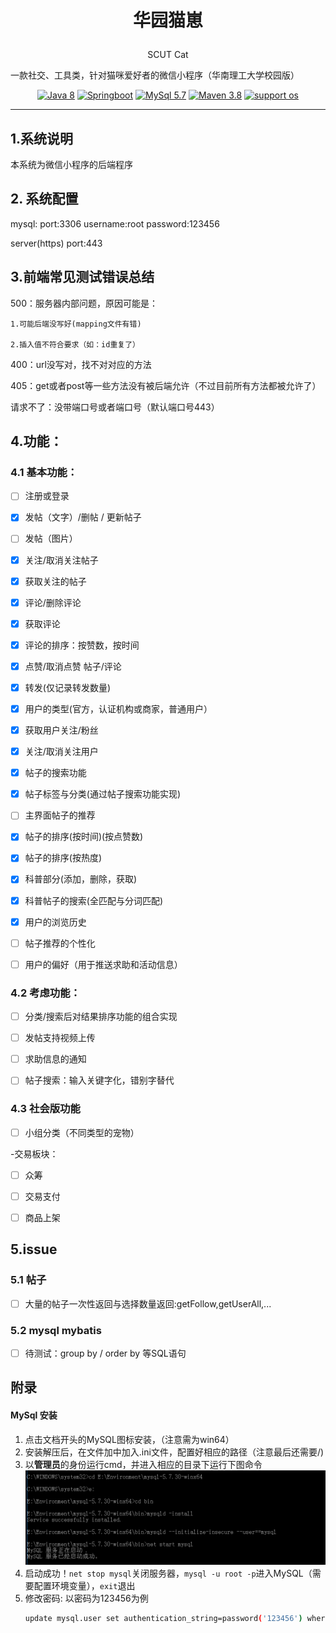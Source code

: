 # <p align='center'>华园猫崽 </p>
<p align='center'>SCUT Cat</p>


一款社交、工具类，针对猫咪爱好者的微信小程序（华南理工大学校园版）

<div align='center'>

[![Java 8](https://img.shields.io/badge/JAVA-8-red?style=for-the-badge)]()
[![Springboot](https://img.shields.io/badge/springboot-2.5-green?style=for-the-badge)](https://spring.io/projects/spring-boot)
[![MySql 5.7](https://img.shields.io/badge/MySql-5.7.0-blue?style=for-the-badge)](https://dev.mysql.com/get/Downloads/MySQL-5.7/mysql-5.7.19-winx64.zip)
[![Maven 3.8](https://img.shields.io/badge/Maven-3.8-lightblue?style=for-the-badge)]()
[![support os](https://img.shields.io/badge/os-linux%2C%20win%2C%20mac-yellow.svg?style=for-the-badge)]()

</div>

---

## 1.系统说明

本系统为微信小程序的后端程序

## 2. 系统配置

mysql: port:3306 username:root password:123456

server(https) port:443 

## 3.前端常见测试错误总结

500：服务器内部问题，原因可能是：

    1.可能后端没写好(mapping文件有错)

    2.插入值不符合要求（如：id重复了）

400：url没写对，找不对对应的方法

405：get或者post等一些方法没有被后端允许（不过目前所有方法都被允许了）

请求不了：没带端口号或者端口号（默认端口号443）

## 4.功能：

### 4.1 基本功能：
- [ ] 注册或登录

- [x] 发帖（文字）/删帖 / 更新帖子
  
- [ ] 发帖（图片）
  
- [x] 关注/取消关注帖子

- [x] 获取关注的帖子

- [x] 评论/删除评论

- [x] 获取评论

- [x] 评论的排序：按赞数，按时间

- [x] 点赞/取消点赞 帖子/评论

- [x] 转发(仅记录转发数量)
  
- [x] 用户的类型(官方，认证机构或商家，普通用户）
  
- [x] 获取用户关注/粉丝
  
- [x] 关注/取消关注用户
  
- [x] 帖子的搜索功能
  
- [x] 帖子标签与分类(通过帖子搜索功能实现)
  
- [ ] 主界面帖子的推荐
  
- [x] 帖子的排序(按时间)(按点赞数)

- [x] 帖子的排序(按热度)

- [x] 科普部分(添加，删除，获取)

- [x] 科普帖子的搜索(全匹配与分词匹配)
  
- [x] 用户的浏览历史
  
- [ ] 帖子推荐的个性化

- [ ] 用户的偏好（用于推送求助和活动信息）

### 4.2 考虑功能：

- [ ] 分类/搜索后对结果排序功能的组合实现

- [ ] 发帖支持视频上传
  
- [ ] 求助信息的通知

- [ ] 帖子搜索：输入关键字化，错别字替代

### 4.3 社会版功能
- [ ] 小组分类（不同类型的宠物） 
 
-交易板块：

- [ ] 众筹
  
- [ ] 交易支付
  
- [ ] 商品上架

## 5.issue
 
### 5.1 帖子

-[ ] 大量的帖子一次性返回与选择数量返回:getFollow,getUserAll,...

### 5.2 mysql mybatis

-[ ] 待测试：group by / order by 等SQL语句

## 附录

#### MySql 安装
1. 点击文档开头的MySQL图标安装，（注意需为win64）
2. 安装解压后，在文件加中加入.ini文件，配置好相应的路径（注意最后还需要/)
3. 以**管理员**的身份运行cmd，并进入相应的目录下运行下图命令
![img.png](img.png)
4. 启动成功！`net stop mysql`关闭服务器，`mysql -u root -p`进入MySQL（需要配置环境变量），`exit`退出
5. 修改密码: 以密码为123456为例
   ```bash
   update mysql.user set authentication_string=password('123456') where user='root'and Host = 'localhost';
    ```